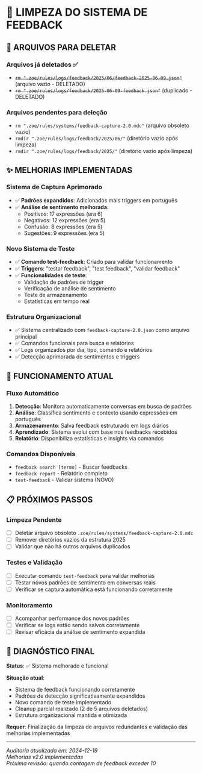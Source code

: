 # 🧹 LIMPEZA DO SISTEMA DE FEEDBACK

## 📁 ARQUIVOS PARA DELETAR

### Arquivos já deletados ✅
- ~~`rm ".zoe/rules/logs/feedback/2025/06/feedback-2025-06-09.json"`~~ (arquivo vazio - DELETADO)
- ~~`rm ".zoe/rules/logs/feedback/2025-06-09-feedback.json"`~~ (duplicado - DELETADO)

### Arquivos pendentes para deleção
- `rm ".zoe/rules/systems/feedback-capture-2.0.mdc"` (arquivo obsoleto vazio)
- `rmdir ".zoe/rules/logs/feedback/2025/06/"` (diretório vazio após limpeza)
- `rmdir ".zoe/rules/logs/feedback/2025/"` (diretório vazio após limpeza)

## ✨ MELHORIAS IMPLEMENTADAS

### Sistema de Captura Aprimorado
- ✅ **Padrões expandidos**: Adicionados mais triggers em português
- ✅ **Análise de sentimento melhorada**: 
  - Positivos: 17 expressões (era 6)
  - Negativos: 12 expressões (era 5) 
  - Confusão: 8 expressões (era 5)
  - Sugestões: 9 expressões (era 5)

### Novo Sistema de Teste
- ✅ **Comando test-feedback**: Criado para validar funcionamento
- ✅ **Triggers**: "testar feedback", "test feedback", "validar feedback"
- ✅ **Funcionalidades de teste**:
  - Validação de padrões de trigger
  - Verificação de análise de sentimento
  - Teste de armazenamento
  - Estatísticas em tempo real

### Estrutura Organizacional
- ✅ Sistema centralizado com `feedback-capture-2.0.json` como arquivo principal
- ✅ Comandos funcionais para busca e relatórios
- ✅ Logs organizados por dia, tipo, comando e relatórios
- ✅ Detecção aprimorada de sentimentos e triggers

## 🔄 FUNCIONAMENTO ATUAL

### Fluxo Automático
1. **Detecção**: Monitora automaticamente conversas em busca de padrões
2. **Análise**: Classifica sentimento e contexto usando expressões em português
3. **Armazenamento**: Salva feedback estruturado em logs diários
4. **Aprendizado**: Sistema evolui com base nos feedbacks recebidos
5. **Relatório**: Disponibiliza estatísticas e insights via comandos

### Comandos Disponíveis
- `feedback search [termo]` - Buscar feedbacks
- `feedback report` - Relatório completo
- `test-feedback` - Validar sistema (NOVO)

## 📋 PRÓXIMOS PASSOS

### Limpeza Pendente
- [ ] Deletar arquivo obsoleto `.zoe/rules/systems/feedback-capture-2.0.mdc`
- [ ] Remover diretórios vazios da estrutura 2025
- [ ] Validar que não há outros arquivos duplicados

### Testes e Validação
- [ ] Executar comando `test-feedback` para validar melhorias
- [ ] Testar novos padrões de sentimento em conversas reais
- [ ] Verificar se captura automática está funcionando corretamente

### Monitoramento
- [ ] Acompanhar performance dos novos padrões
- [ ] Verificar se logs estão sendo salvos corretamente
- [ ] Revisar eficácia da análise de sentimento expandida

## 🎯 DIAGNÓSTICO FINAL

**Status**: ✅ Sistema melhorado e funcional

**Situação atual**:
- Sistema de feedback funcionando corretamente
- Padrões de detecção significativamente expandidos
- Novo comando de teste implementado
- Cleanup parcial realizado (2 de 5 arquivos deletados)
- Estrutura organizacional mantida e otimizada

**Requer**: Finalização da limpeza de arquivos redundantes e validação das melhorias implementadas

---
*Auditoria atualizada em: 2024-12-19*  
*Melhorias v2.0 implementadas*  
*Próxima revisão: quando contagem de feedback exceder 10* 